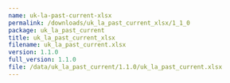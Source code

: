 ```yaml
---
name: uk-la-past-current-xlsx
permalink: /downloads/uk_la_past_current_xlsx/1_1_0
package: uk_la_past_current
title: uk_la_past_current_xlsx
filename: uk_la_past_current.xlsx
version: 1.1.0
full_version: 1.1.0
file: /data/uk_la_past_current/1.1.0/uk_la_past_current.xlsx
---
```

